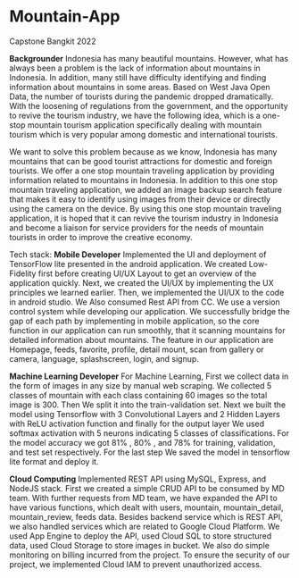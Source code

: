 # Mountain-App
Capstone Bangkit 2022

**Backgrounder**
Indonesia has many beautiful mountains. However, what has always been a problem is the lack of information about mountains in Indonesia. In addition, many still have difficulty identifying and finding information about mountains in some areas. Based on West Java Open Data, the number of tourists during the pandemic dropped dramatically. With the loosening of regulations from the government, and the opportunity to revive the tourism industry, we have the following idea, which is a one-stop mountain tourism application specifically dealing with mountain tourism which is very popular among domestic and international tourists. 

We want to solve this problem because as we know, Indonesia has many mountains that can be good tourist attractions for domestic and foreign tourists. We offer a one stop mountain traveling application by providing information related to mountains in Indonesia. In addition to this one stop mountain traveling application, we added an image backup search feature that makes it easy to identify using images from their device or directly using the camera on the device. By using this one stop mountain traveling application, it is hoped that it can revive the tourism industry in Indonesia and become a liaison for service providers for the needs of mountain tourists in order to improve the creative economy.

Tech stack:
**Mobile Developer**
Implemented the UI and deployment of TensorFlow lite presented in the android application. We created Low-Fidelity first before creating UI/UX Layout to get an overview of the application quickly. Next, we created the UI/UX by implementing the UX principles we learned earlier. Then, we implemented the UI/UX to the code in android studio. We Also consumed Rest API from CC. We use a version control system while developing our application. We successfully bridge the gap of each path by implementing in mobile application, so the core function in our application can run smoothly, that it scanning mountains for detailed information about mountains. The feature in our application are Homepage, feeds, favorite, profile, detail mount, scan from gallery or camera, language, splashscreen, login, and signup.

**Machine Learning Developer**
For Machine Learning, First we collect data in the form of images in any size by manual web scraping. We collected 5 classes of mountain with each class containing 60 images so the total image is 300. Then We split it into the train-validation set. Next we built the model using Tensorflow with 3 Convolutional Layers and 2 Hidden Layers with ReLU activation function and finally for the output layer We used softmax activation with 5 neurons indicating 5 classes of classifications. For the model accuracy we got 81% , 80% , and 78% for training, validation, and test set respectively. For the last step We saved the model in tensorflow lite format and deploy it. 

**Cloud Computing**
Implemented REST API using MySQL, Express, and NodeJS stack. First we created a simple CRUD API to be consumed by MD team. With further requests from MD team, we have expanded the API to have various functions, which dealt with users, mountain, mountain_detail, mountain_review, feeds data. Besides backend service which is REST API, we also handled services which are related to Google Cloud Platform. We used App Engine to deploy the API, used Cloud SQL to store structured data, used Cloud Storage to store images in bucket. We also do simple monitoring on billing incurred from the project. To ensure the security of our project, we implemented Cloud IAM to prevent unauthorized access. 
